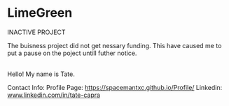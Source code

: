# LimeGreen
INACTIVE PROJECT 

The buisness project did not get nessary funding.
This have caused me to put a pause on the poject untill futher notice. 

<br>
Hello! My name is Tate.

Contact Info: Profile Page: https://spacemantxc.github.io/Profile/ Linkedin: www.linkedin.com/in/tate-capra